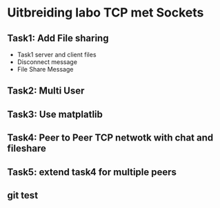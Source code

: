 # Uitbreiding labo TCP met Sockets

## Task1: Add File sharing
 - Task1 server and client files 
 - Disconnect message
 - File Share Message

## Task2: Multi User

## Task3: Use matplatlib

## Task4: Peer to Peer TCP netwotk with chat and fileshare

## Task5: extend task4 for multiple peers

## git test
